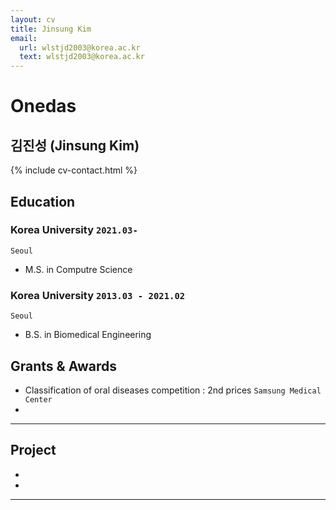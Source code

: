 ```yaml
---
layout: cv
title: Jinsung Kim
email:
  url: wlstjd2003@korea.ac.kr
  text: wlstjd2003@korea.ac.kr
---
```


# Onedas

## 김진성 (Jinsung Kim)

<!--
include contact information from the front matter
Supported arguments:

    - homepage: url, text
        - phone: 010-9903-1174
        - email: wlstjd2003@korea.ac.kr
-->

{% include cv-contact.html %}

## Education

### **Korea University** `2021.03-`

```
Seoul
```

- M.S. in Computre Science

  

### **Korea University** `2013.03 - 2021.02`

```
Seoul
```

- B.S. in Biomedical Engineering

  

## Grants & Awards

- Classification of oral diseases competition : 2nd prices `Samsung Medical Center`
- 

---

## Project

- 

- 

---





